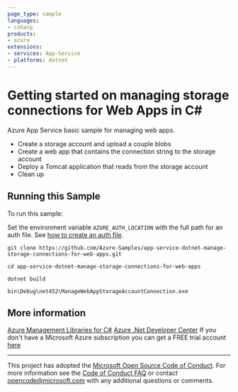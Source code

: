 ```yaml
---
page_type: sample
languages:
- csharp
products:
- azure
extensions:
- services: App-Service
- platforms: dotnet
---
```


# Getting started on managing storage connections for Web Apps in C# #

 Azure App Service basic sample for managing web apps.
  - Create a storage account and upload a couple blobs
  - Create a web app that contains the connection string to the storage account
  - Deploy a Tomcat application that reads from the storage account
  - Clean up


## Running this Sample ##

To run this sample:

Set the environment variable `AZURE_AUTH_LOCATION` with the full path for an auth file. See [how to create an auth file](https://github.com/Azure/azure-libraries-for-net/blob/master/AUTH.md).

    git clone https://github.com/Azure-Samples/app-service-dotnet-manage-storage-connections-for-web-apps.git

    cd app-service-dotnet-manage-storage-connections-for-web-apps

    dotnet build

    bin\Debug\net452\ManageWebAppStorageAccountConnection.exe

## More information ##

[Azure Management Libraries for C#](https://github.com/Azure/azure-sdk-for-net/tree/Fluent)
[Azure .Net Developer Center](https://azure.microsoft.com/en-us/develop/net/)
If you don't have a Microsoft Azure subscription you can get a FREE trial account [here](http://go.microsoft.com/fwlink/?LinkId=330212)

---

This project has adopted the [Microsoft Open Source Code of Conduct](https://opensource.microsoft.com/codeofconduct/). For more information see the [Code of Conduct FAQ](https://opensource.microsoft.com/codeofconduct/faq/) or contact [opencode@microsoft.com](mailto:opencode@microsoft.com) with any additional questions or comments.